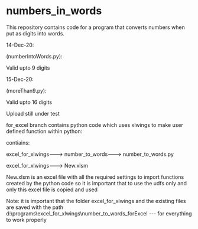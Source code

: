 # numbers_in_words
This repository contains code for a program that converts numbers when put as digits into words.

14-Dec-20: 

(numberIntoWords.py):

Valid upto 9 digits

15-Dec-20:

(moreThan9.py):

Valid upto 16 digits

Upload still under test

for_excel branch contains python code which uses xlwings to make user defined function within python:

contiains:

excel_for_xlwings---> number_to_words---> number_to_words.py

excel_for_xlwings---> New.xlsm 

New.xlsm is an excel file with all the required settings to import functions created by the python code so it is important that to use the udfs only and only this excel file is copied and used

Note: it is important that the folder excel_for_xlwings and the existing files are saved with the path d:\programs\excel_for_xlwings\number_to_words_forExcel --- for everything to work properly
